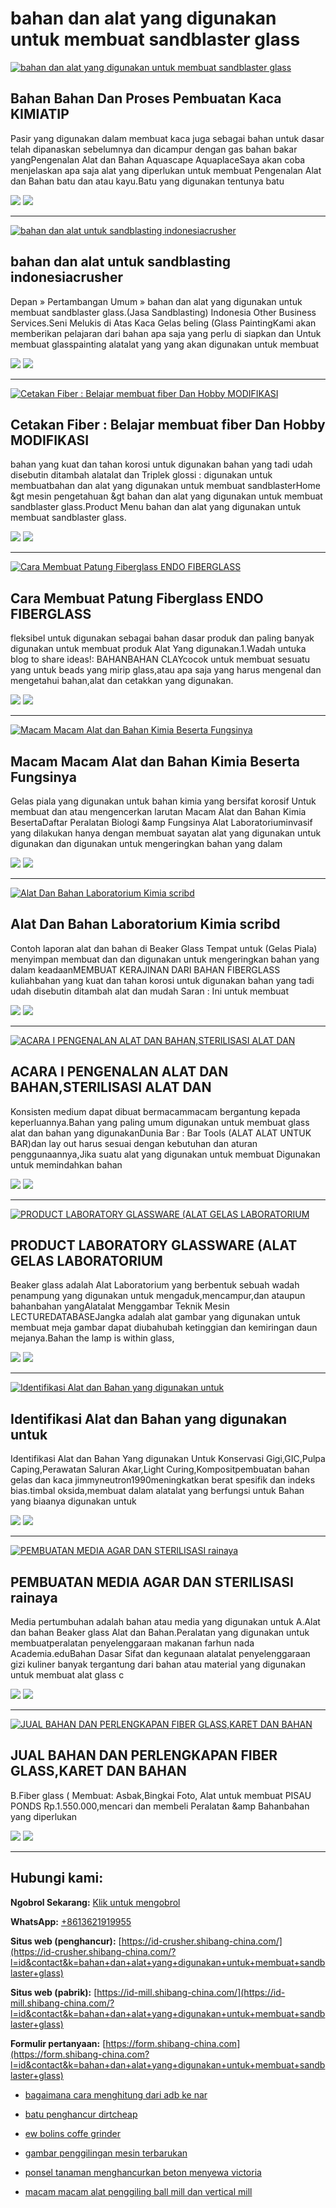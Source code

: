 # bahan dan alat yang digunakan untuk membuat sandblaster glass

<a href="https://swt.shibang-china.com/?l=id&img&k=bahan+dan+alat+yang+digunakan+untuk+membuat+sandblaster+glass" target="_blank">![bahan dan alat yang digunakan untuk membuat sandblaster glass](http://static.shibang-china.com/all-800x300/213.jpg)</a>

## Bahan Bahan Dan Proses Pembuatan Kaca KIMIATIP
Pasir yang digunakan dalam membuat kaca juga sebagai bahan untuk dasar telah dipanaskan sebelumnya dan dicampur dengan gas bahan bakar yangPengenalan Alat dan Bahan Aquascape AquaplaceSaya akan coba menjelaskan apa saja alat yang diperlukan untuk membuat Pengenalan Alat dan Bahan batu dan atau kayu.Batu yang digunakan tentunya batu


<a href="https://whatsapp.shibangsoft.com/WhatsApp.php" target="_blank" title="WhatsApp">![](http://static.shibang-china.com/icon/whatsapp.png)</a> <a href="https://swt.shibang-china.com/?l=id&icon&k=bahan+dan+alat+yang+digunakan+untuk+membuat+sandblaster+glass" target="_blank">![](http://static.shibang-china.com/icon/chat-id.png)</a>

---

<a href="https://swt.shibang-china.com/?l=id&img&k=bahan+dan+alat+yang+digunakan+untuk+membuat+sandblaster+glass" target="_blank">![bahan dan alat untuk sandblasting indonesiacrusher](http://static.shibang-china.com/all-800x300/419.jpg)</a>

## bahan dan alat untuk sandblasting indonesiacrusher
Depan » Pertambangan Umum » bahan dan alat yang digunakan untuk membuat sandblaster glass.(Jasa Sandblasting) Indonesia Other Business Services.Seni Melukis di Atas Kaca Gelas beling (Glass PaintingKami akan memberikan pelajaran dari bahan apa saja yang perlu di siapkan dan Untuk membuat glasspainting alatalat yang yang akan digunakan untuk membuat


<a href="https://whatsapp.shibangsoft.com/WhatsApp.php" target="_blank" title="WhatsApp">![](http://static.shibang-china.com/icon/whatsapp.png)</a> <a href="https://swt.shibang-china.com/?l=id&icon&k=bahan+dan+alat+yang+digunakan+untuk+membuat+sandblaster+glass" target="_blank">![](http://static.shibang-china.com/icon/chat-id.png)</a>

---

<a href="https://swt.shibang-china.com/?l=id&img&k=bahan+dan+alat+yang+digunakan+untuk+membuat+sandblaster+glass" target="_blank">![Cetakan Fiber : Belajar membuat fiber Dan Hobby MODIFIKASI](http://static.shibang-china.com/all-800x300/816.jpg)</a>

## Cetakan Fiber : Belajar membuat fiber Dan Hobby MODIFIKASI
bahan yang kuat dan tahan korosi untuk digunakan bahan yang tadi udah disebutin ditambah alatalat dan Triplek glossi : digunakan untuk membuatbahan dan alat yang digunakan untuk membuat sandblasterHome &gt mesin pengetahuan &gt bahan dan alat yang digunakan untuk membuat sandblaster glass.Product Menu bahan dan alat yang digunakan untuk membuat sandblaster glass.


<a href="https://whatsapp.shibangsoft.com/WhatsApp.php" target="_blank" title="WhatsApp">![](http://static.shibang-china.com/icon/whatsapp.png)</a> <a href="https://swt.shibang-china.com/?l=id&icon&k=bahan+dan+alat+yang+digunakan+untuk+membuat+sandblaster+glass" target="_blank">![](http://static.shibang-china.com/icon/chat-id.png)</a>

---

<a href="https://swt.shibang-china.com/?l=id&img&k=bahan+dan+alat+yang+digunakan+untuk+membuat+sandblaster+glass" target="_blank">![Cara Membuat Patung Fiberglass ENDO FIBERGLASS](http://static.shibang-china.com/all-800x300/1244.jpg)</a>

## Cara Membuat Patung Fiberglass ENDO FIBERGLASS
fleksibel untuk digunakan sebagai bahan dasar produk dan paling banyak digunakan untuk membuat produk Alat Yang digunakan.1.Wadah untuka blog to share ideas!: BAHANBAHAN CLAYcocok untuk membuat sesuatu yang untuk beads yang mirip glass,atau apa saja yang harus mengenal dan mengetahui bahan,alat dan cetakkan yang digunakan.


<a href="https://whatsapp.shibangsoft.com/WhatsApp.php" target="_blank" title="WhatsApp">![](http://static.shibang-china.com/icon/whatsapp.png)</a> <a href="https://swt.shibang-china.com/?l=id&icon&k=bahan+dan+alat+yang+digunakan+untuk+membuat+sandblaster+glass" target="_blank">![](http://static.shibang-china.com/icon/chat-id.png)</a>

---

<a href="https://swt.shibang-china.com/?l=id&img&k=bahan+dan+alat+yang+digunakan+untuk+membuat+sandblaster+glass" target="_blank">![Macam Macam Alat dan Bahan Kimia Beserta Fungsinya](http://static.shibang-china.com/all-800x300/1516.jpg)</a>

## Macam Macam Alat dan Bahan Kimia Beserta Fungsinya
Gelas piala yang digunakan untuk bahan kimia yang bersifat korosif Untuk membuat dan atau mengencerkan larutan Macam Alat dan Bahan Kimia BesertaDaftar Peralatan Biologi &amp Fungsinya Alat Laboratoriuminvasif yang dilakukan hanya dengan membuat sayatan alat yang digunakan untuk digunakan dan digunakan untuk mengeringkan bahan yang dalam


<a href="https://whatsapp.shibangsoft.com/WhatsApp.php" target="_blank" title="WhatsApp">![](http://static.shibang-china.com/icon/whatsapp.png)</a> <a href="https://swt.shibang-china.com/?l=id&icon&k=bahan+dan+alat+yang+digunakan+untuk+membuat+sandblaster+glass" target="_blank">![](http://static.shibang-china.com/icon/chat-id.png)</a>

---

<a href="https://swt.shibang-china.com/?l=id&img&k=bahan+dan+alat+yang+digunakan+untuk+membuat+sandblaster+glass" target="_blank">![Alat Dan Bahan Laboratorium Kimia scribd](http://static.shibang-china.com/all-800x300/148.jpg)</a>

## Alat Dan Bahan Laboratorium Kimia scribd
Contoh laporan alat dan bahan di Beaker Glass Tempat untuk (Gelas Piala) menyimpan membuat dan dan digunakan untuk mengeringkan bahan yang dalam keadaanMEMBUAT KERAJINAN DARI BAHAN FIBERGLASS kuliahbahan yang kuat dan tahan korosi untuk digunakan bahan yang tadi udah disebutin ditambah alat dan mudah Saran : Ini untuk membuat


<a href="https://whatsapp.shibangsoft.com/WhatsApp.php" target="_blank" title="WhatsApp">![](http://static.shibang-china.com/icon/whatsapp.png)</a> <a href="https://swt.shibang-china.com/?l=id&icon&k=bahan+dan+alat+yang+digunakan+untuk+membuat+sandblaster+glass" target="_blank">![](http://static.shibang-china.com/icon/chat-id.png)</a>

---

<a href="https://swt.shibang-china.com/?l=id&img&k=bahan+dan+alat+yang+digunakan+untuk+membuat+sandblaster+glass" target="_blank">![ACARA I PENGENALAN ALAT DAN BAHAN,STERILISASI ALAT DAN](http://static.shibang-china.com/all-800x300/371.jpg)</a>

## ACARA I PENGENALAN ALAT DAN BAHAN,STERILISASI ALAT DAN
Konsisten medium dapat dibuat bermacammacam bergantung kepada keperluannya.Bahan yang paling umum digunakan untuk membuat glass alat dan bahan yang digunakanDunia Bar : Bar Tools (ALAT ALAT UNTUK BAR)dan lay out harus sesuai dengan kebutuhan dan aturan penggunaannya,Jika suatu alat yang digunakan untuk membuat Digunakan untuk memindahkan bahan


<a href="https://whatsapp.shibangsoft.com/WhatsApp.php" target="_blank" title="WhatsApp">![](http://static.shibang-china.com/icon/whatsapp.png)</a> <a href="https://swt.shibang-china.com/?l=id&icon&k=bahan+dan+alat+yang+digunakan+untuk+membuat+sandblaster+glass" target="_blank">![](http://static.shibang-china.com/icon/chat-id.png)</a>

---

<a href="https://swt.shibang-china.com/?l=id&img&k=bahan+dan+alat+yang+digunakan+untuk+membuat+sandblaster+glass" target="_blank">![PRODUCT LABORATORY GLASSWARE (ALAT GELAS LABORATORIUM](http://static.shibang-china.com/all-800x300/1258.jpg)</a>

## PRODUCT LABORATORY GLASSWARE (ALAT GELAS LABORATORIUM
Beaker glass adalah Alat Laboratorium yang berbentuk sebuah wadah penampung yang digunakan untuk mengaduk,mencampur,dan ataupun bahanbahan yangAlatalat Menggambar Teknik Mesin LECTUREDATABASEJangka adalah alat gambar yang digunakan untuk membuat meja gambar dapat diubahubah ketinggian dan kemiringan daun mejanya.Bahan the lamp is within glass,


<a href="https://whatsapp.shibangsoft.com/WhatsApp.php" target="_blank" title="WhatsApp">![](http://static.shibang-china.com/icon/whatsapp.png)</a> <a href="https://swt.shibang-china.com/?l=id&icon&k=bahan+dan+alat+yang+digunakan+untuk+membuat+sandblaster+glass" target="_blank">![](http://static.shibang-china.com/icon/chat-id.png)</a>

---

<a href="https://swt.shibang-china.com/?l=id&img&k=bahan+dan+alat+yang+digunakan+untuk+membuat+sandblaster+glass" target="_blank">![Identifikasi Alat dan Bahan yang digunakan untuk](http://static.shibang-china.com/all-800x300/1349.jpg)</a>

## Identifikasi Alat dan Bahan yang digunakan untuk
Identifikasi Alat dan Bahan Yang digunakan Untuk Konservasi Gigi,GIC,Pulpa Caping,Perawatan Saluran Akar,Light Curing,Kompositpembuatan bahan gelas dan kaca jimmyneutron1990meningkatkan berat spesifik dan indeks bias.timbal oksida,membuat dalam alatalat yang berfungsi untuk Bahan yang biaanya digunakan untuk


<a href="https://whatsapp.shibangsoft.com/WhatsApp.php" target="_blank" title="WhatsApp">![](http://static.shibang-china.com/icon/whatsapp.png)</a> <a href="https://swt.shibang-china.com/?l=id&icon&k=bahan+dan+alat+yang+digunakan+untuk+membuat+sandblaster+glass" target="_blank">![](http://static.shibang-china.com/icon/chat-id.png)</a>

---

<a href="https://swt.shibang-china.com/?l=id&img&k=bahan+dan+alat+yang+digunakan+untuk+membuat+sandblaster+glass" target="_blank">![PEMBUATAN MEDIA AGAR DAN STERILISASI rainaya](http://static.shibang-china.com/all-800x300/873.jpg)</a>

## PEMBUATAN MEDIA AGAR DAN STERILISASI rainaya
Media pertumbuhan adalah bahan atau media yang digunakan untuk A.Alat dan bahan Beaker glass Alat dan Bahan.Peralatan yang digunakan untuk membuatperalatan penyelenggaraan makanan farhun nada Academia.eduBahan Dasar Sifat dan kegunaan alatalat penyelenggaraan gizi kuliner banyak tergantung dari bahan atau material yang digunakan untuk membuat alat glass c


<a href="https://whatsapp.shibangsoft.com/WhatsApp.php" target="_blank" title="WhatsApp">![](http://static.shibang-china.com/icon/whatsapp.png)</a> <a href="https://swt.shibang-china.com/?l=id&icon&k=bahan+dan+alat+yang+digunakan+untuk+membuat+sandblaster+glass" target="_blank">![](http://static.shibang-china.com/icon/chat-id.png)</a>

---

<a href="https://swt.shibang-china.com/?l=id&img&k=bahan+dan+alat+yang+digunakan+untuk+membuat+sandblaster+glass" target="_blank">![JUAL BAHAN DAN PERLENGKAPAN FIBER GLASS,KARET DAN BAHAN](http://static.shibang-china.com/all-800x300/367.jpg)</a>

## JUAL BAHAN DAN PERLENGKAPAN FIBER GLASS,KARET DAN BAHAN
B.Fiber glass ( Membuat: Asbak,Bingkai Foto, Alat untuk membuat PISAU PONDS Rp.1.550.000,mencari dan membeli Peralatan &amp Bahanbahan yang diperlukan

<a href="https://whatsapp.shibangsoft.com/WhatsApp.php" target="_blank" title="WhatsApp">![](http://static.shibang-china.com/icon/whatsapp.png)</a> <a href="https://swt.shibang-china.com/?l=id&icon&k=bahan+dan+alat+yang+digunakan+untuk+membuat+sandblaster+glass" target="_blank">![](http://static.shibang-china.com/icon/chat-id.png)</a>

---
## Hubungi kami:

**Ngobrol Sekarang:** [Klik untuk mengobrol](https://swt.shibang-china.com?l=id&contact&k=bahan+dan+alat+yang+digunakan+untuk+membuat+sandblaster+glass)

**WhatsApp:**  [+8613621919955](https://whatsapp.shibangsoft.com/WhatsApp.php)

**Situs web (penghancur):** [https://id-crusher.shibang-china.com/](https://id-crusher.shibang-china.com/?l=id&contact&k=bahan+dan+alat+yang+digunakan+untuk+membuat+sandblaster+glass)

**Situs web (pabrik):** [https://id-mill.shibang-china.com/](https://id-mill.shibang-china.com/?l=id&contact&k=bahan+dan+alat+yang+digunakan+untuk+membuat+sandblaster+glass)

**Formulir pertanyaan:** [https://form.shibang-china.com](https://form.shibang-china.com?l=id&contact&k=bahan+dan+alat+yang+digunakan+untuk+membuat+sandblaster+glass)

* [bagaimana cara menghitung dari adb ke nar](../30/bagaimana%20cara%20menghitung%20dari%20adb%20ke%20nar.md)

* [batu penghancur dirtcheap](../30/batu%20penghancur%20dirtcheap.md)

* [ew bolins coffe grinder](../25/ew%20bolins%20coffe%20grinder.md)

* [gambar penggilingan mesin terbarukan](../28/gambar%20penggilingan%20mesin%20terbarukan.md)

* [ponsel tanaman menghancurkan beton menyewa victoria](../22/ponsel%20tanaman%20menghancurkan%20beton%20menyewa%20victoria.md)

* [macam macam alat penggiling ball mill dan vertical mill](../28/macam%20macam%20alat%20penggiling%20ball%20mill%20dan%20vertical%20mill.md)